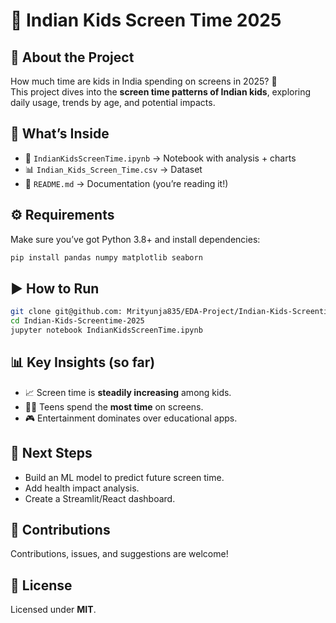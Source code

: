 # 📱 Indian Kids Screen Time 2025  

## 📌 About the Project  
How much time are kids in India spending on screens in 2025? 🤔  
This project dives into the **screen time patterns of Indian kids**, exploring daily usage, trends by age, and potential impacts.  

## 📂 What’s Inside  
- 📓 `IndianKidsScreenTime.ipynb` → Notebook with analysis + charts  
- 📊 `Indian_Kids_Screen_Time.csv` → Dataset  
- 📝 `README.md` → Documentation (you’re reading it!)  

## ⚙️ Requirements  
Make sure you’ve got Python 3.8+ and install dependencies:  
```bash
pip install pandas numpy matplotlib seaborn
```  

## ▶️ How to Run  
```bash
git clone git@github.com: Mrityunja835/EDA-Project/Indian-Kids-Screentime-2025.git
cd Indian-Kids-Screentime-2025
jupyter notebook IndianKidsScreenTime.ipynb
```  

## 📊 Key Insights (so far)  
- 📈 Screen time is **steadily increasing** among kids.  
- 👦👧 Teens spend the **most time** on screens.  
- 🎮 Entertainment dominates over educational apps.  

## 🚀 Next Steps  
- Build an ML model to predict future screen time.  
- Add health impact analysis.  
- Create a Streamlit/React dashboard.  

## 🤝 Contributions  
Contributions, issues, and suggestions are welcome!  

## 📜 License  
Licensed under **MIT**.  
